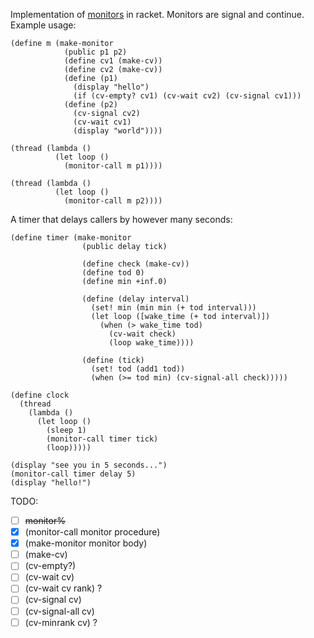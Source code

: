 Implementation of [monitors](https://en.wikipedia.org/wiki/Monitor_%28synchronization%29) in racket. Monitors are signal and continue.
Example usage:

    (define m (make-monitor
                (public p1 p2)
                (define cv1 (make-cv))
                (define cv2 (make-cv))
                (define (p1)
                  (display "hello")
                  (if (cv-empty? cv1) (cv-wait cv2) (cv-signal cv1)))
                (define (p2)
                  (cv-signal cv2)
                  (cv-wait cv1)
                  (display "world"))))
    
    (thread (lambda ()
              (let loop ()
                (monitor-call m p1))))
    
    (thread (lambda ()
              (let loop ()
                (monitor-call m p2))))

A timer that delays callers by however many seconds:

    (define timer (make-monitor
                    (public delay tick)
    
                    (define check (make-cv))
                    (define tod 0)
                    (define min +inf.0)
    
                    (define (delay interval)
                      (set! min (min min (+ tod interval)))
                      (let loop ([wake_time (+ tod interval)])
                        (when (> wake_time tod)
                          (cv-wait check)
                          (loop wake_time))))
    
                    (define (tick)
                      (set! tod (add1 tod))
                      (when (>= tod min) (cv-signal-all check)))))
    
    (define clock
      (thread
        (lambda ()
          (let loop ()
            (sleep 1)
            (monitor-call timer tick)
            (loop)))))
    
    (display "see you in 5 seconds...")
    (monitor-call timer delay 5)
    (display "hello!")

TODO:
 - [ ] ~~monitor%~~
 - [x] \(monitor-call monitor procedure)
 - [x] \(make-monitor monitor body)
 - [ ] \(make-cv)
 - [ ] \(cv-empty?)
 - [ ] \(cv-wait cv)
 - [ ] \(cv-wait cv rank) ?
 - [ ] \(cv-signal cv)
 - [ ] \(cv-signal-all cv)
 - [ ] \(cv-minrank cv) ?
